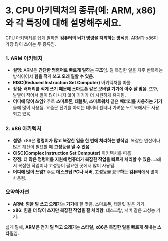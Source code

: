 #  3. CPU 아키텍처의 종류(예: ARM, x86)와 각 특징에 대해 설명해주세요.


CPU 아키텍처를 쉽게 말하면 **컴퓨터의 뇌가 명령을 처리하는 방식**임. 
ARM과 x86이 가장 많이 쓰이는 두 종류임.

### 1. ARM 아키텍처
- **설명**: ARM은 **간단한 명령어로 빠르게 일하는 구조**임. 
  덜 복잡한 일을 자주 반복하는 방식이어서 **힘을 적게 쓰고 오래 일할 수 있음**.
- **RISC(Reduced Instruction Set Computer)** 아키텍처를 따름
- **장점: 배터리를 적게 쓰기 때문에 스마트폰 같은 모바일 기기에 아주 잘 맞음**. 또한, 발열이 적어서 열이 많이 나지 않아 기기가 더 시원하게 유지됨.
- **어디에 많이 쓰임?** 주로 **스마트폰, 태블릿, 스마트워치** 같은 **배터리를 사용하는 기기**들에 많이 사용됨. 요즘은 전기를 아끼는 데이터 센터나 가벼운 노트북에서도 사용되고 있음.

### 2. x86 아키텍처
- **설명**: x86은 **명령어가 많고 복잡한 일을 한 번에 처리하는 방식**임. 복잡한 연산이나 많은 계산이 필요할 때 **고성능을 낼 수 있음**.
- **CISC(Complex Instruction Set Computer)** 아키텍처를 따름
- **장점**: **더 많은 명령어를 지원해 컴퓨터가 복잡한 작업을 빠르게 처리할 수 있음**. 그래서 복잡한 작업이나 고성능이 필요한 곳에서 많이 사용됨.
- **어디에 많이 쓰임?** 주로 **데스크탑 PC나 서버, 고성능을 요구하는 컴퓨터**에서 많이 사용됨.

### 요약하자면
- **ARM**: **힘을 덜 쓰고 오래가는 기기**에 잘 맞음. 스마트폰, 태블릿 같은 기기.
- **x86**: **힘을 더 많이 쓰지만 복잡한 작업을 잘 처리함**. 데스크탑, 서버 같은 고성능 기기.

쉽게 말해, **ARM은 전기 덜 먹고 오래가는 스타일**, **x86은 복잡한 일을 빠르게 해내는 스타일**임.
